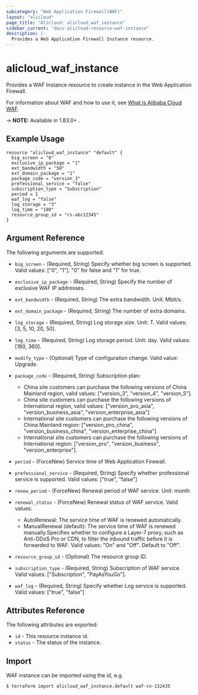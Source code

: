 ```yaml
---
subcategory: "Web Application Firewall(WAF)"
layout: "alicloud"
page_title: "Alicloud: alicloud_waf_instance"
sidebar_current: "docs-alicloud-resource-waf-instance"
description: |-
  Provides a Web Application Firewall Instance resource.
---
```


# alicloud\_waf\_instance

Provides a WAF Instance resource to create instance in the Web Application Firewall.

For information about WAF and how to use it, see [What is Alibaba Cloud WAF](https://www.alibabacloud.com/help/doc-detail/28517.htm).

-> **NOTE:** Available in 1.83.0+ .

## Example Usage

```
resource "alicloud_waf_instance" "default" {
  big_screen = "0"
  exclusive_ip_package = "1"
  ext_bandwidth = "50"
  ext_domain_package = "1"
  package_code = "version_3"
  prefessional_service = "false"
  subscription_type = "Subscription"
  period = 1
  waf_log = "false"
  log_storage = "3"
  log_time = "180"
  resource_group_id = "rs-abc12345"
}
```
## Argument Reference

The following arguments are supported:

* `big_screen` - (Required, String) Specify whether big screen is supported. Valid values: ["0", "1"]. "0" for false and "1" for true.
* `exclusive_ip_package` - (Required, String) Specify the number of exclusive WAF IP addresses.
* `ext_bandwidth` - (Required, String) The extra bandwidth. Unit: Mbit/s.
* `ext_domain_package` - (Required, String) The number of extra domains.
* `log_storage` - (Required, String) Log storage size. Unit: T. Valid values: [3, 5, 10, 20, 50].
* `log_time` - (Required, String) Log storage period. Unit: day. Valid values: [180, 360].
* `modify_type` - (Optional) Type of configuration change. Valid value: Upgrade.
* `package_code` - (Required, String) Subscription plan:
    * China site customers can purchase the following versions of China Mainland region, valid values: ["version_3", "version_4", "version_5"].
    * China site customers can purchase the following versions of International region, valid values: ["version_pro_asia", "version_business_asia", "version_enterprise_asia"]
    * International site customers can purchase the following versions of China Mainland region: ["version_pro_china", "version_business_china", "version_enterprise_china"]
    * International site customers can purchase the following versions of International region: ["version_pro", "version_business", "version_enterprise"].

* `period` - (ForceNew) Service time of Web Application Firewall.
* `prefessional_service` - (Required, String) Specify whether professional service is supported. Valid values: ["true", "false"]
* `renew_period` - (ForceNew) Renewal period of WAF service. Unit: month
* `renewal_status` - (ForceNew) Renewal status of WAF service. Valid values: 
    * AutoRenewal: The service time of WAF is renewed automatically.
    * ManualRenewal (default): The service time of WAF is renewed manually.Specifies whether to configure a Layer-7 proxy, such as Anti-DDoS Pro or CDN, to filter the inbound traffic before it is forwarded to WAF. Valid values: "On" and "Off". Default to "Off".
* `resource_group_id` - (Optional) The resource group ID.
* `subscription_type` - (Required, String) Subscription of WAF service. Valid values: ["Subscription", "PayAsYouGo"].
* `waf_log` - (Required, String) Specify whether Log service is supported. Valid values: ["true", "false"]                                           
			
## Attributes Reference

The following attributes are exported:

* `id` - This resource instance id.
* `status` - The status of the instance.

## Import

WAF instance can be imported using the id, e.g.

```
$ terraform import alicloud_waf_instance.default waf-cn-132435
```

